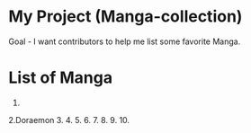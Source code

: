 # My Project (Manga-collection)
Goal - I want contributors to help me list some favorite Manga.
# List of Manga
1.
2.Doraemon
3.
4.
5.
6.
7.
8.
9.
10.
